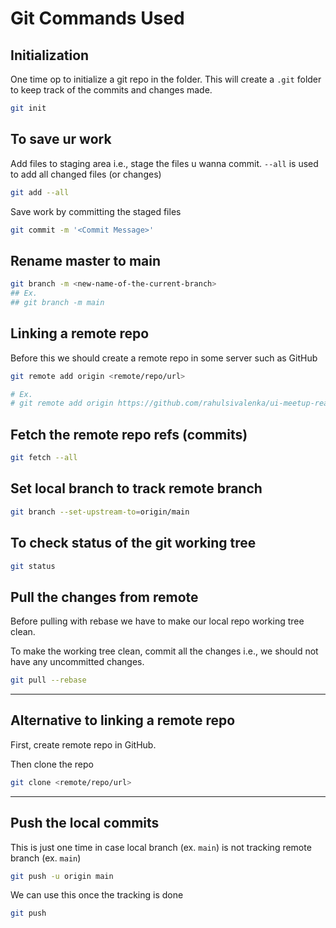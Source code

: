 # Git Commands Used

## Initialization
One time op to initialize a git repo in the folder. This will create a `.git` folder to keep track of the commits and changes made.

```bash
git init
```

## To save ur work

Add files to staging area i.e., stage the files u wanna commit.
`--all` is used to add all changed files (or changes)

```bash
git add --all
```

Save work by committing the staged files

```bash
git commit -m '<Commit Message>'
```

## Rename master to main

```bash
git branch -m <new-name-of-the-current-branch>
## Ex.
## git branch -m main
```

## Linking a remote repo

Before this we should create a remote repo in some server such as GitHub

```bash
git remote add origin <remote/repo/url>

# Ex.
# git remote add origin https://github.com/rahulsivalenka/ui-meetup-react-working-patterns.git
```

## Fetch the remote repo refs (commits)

```bash
git fetch --all
```

## Set local branch to track remote branch

```bash
git branch --set-upstream-to=origin/main
```

## To check status of the git working tree

```bash
git status
```

## Pull the changes from remote

Before pulling with rebase we have to make our local repo working tree clean.

To make the working tree clean, commit all the changes i.e., we should not have any uncommitted changes.

```bash
git pull --rebase
```

---
## Alternative to linking a remote repo

First, create remote repo in GitHub.

Then clone the repo

```bash
git clone <remote/repo/url>
```
---

## Push the local commits
This is just one time in case local branch (ex. `main`) is not tracking remote branch (ex. `main`)

```bash
git push -u origin main
```

We can use this once the tracking is done

```bash
git push
```
